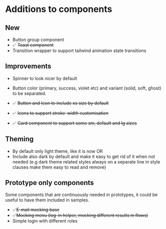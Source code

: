 # Additions to components

## New

* Button group component
* ✅ ~~Toast component~~
* Transition wrapper to support tailwind animation state transitions

## Improvements

* Spinner to look nicer by default
* Button color (primary, success, violet etc) and variant (solid, soft, ghost) to be separated.
* ✅ ~~Button and Icon to include xs size by default~~
* ✅ ~~Icons to support stroke-width customisation~~

* ✅ ~~Card component to support some sm, default and lg sizes~~

## Theming

* By default only light theme, like it is now
  OR
* Include also dark by default and make it easy to get rid of it when not needed (e.g dark theme related styles always
  on a separate line in style clauses make them easy to read and remove)

## Prototype only components

Some components that are continuously needed in prototypes, it could be useful to have them included in samples.

* ✅~~E-mail mocking base~~
* ✅~~Mocking menu (log-in helper, mocking different results in flows)~~
* Simple login with different roles
